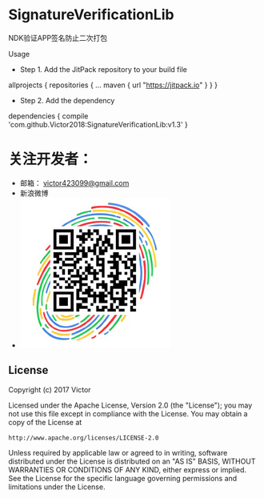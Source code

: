 # SignatureVerificationLib
NDK验证APP签名防止二次打包

Usage

- Step 1. Add the JitPack repository to your build file

allprojects {
    repositories {
        ...
        maven { url "https://jitpack.io" }
    }
}
- Step 2. Add the dependency

dependencies {
        compile 'com.github.Victor2018:SignatureVerificationLib:v1.3'
}

# 关注开发者：
- 邮箱： victor423099@gmail.com
- 新浪微博
- ![image](https://github.com/Victor2018/SignatureVerificationLib/raw/master/SrceenShot/sina_weibo.jpg)

## License

Copyright (c) 2017 Victor

Licensed under the Apache License, Version 2.0 (the "License");
you may not use this file except in compliance with the License.
You may obtain a copy of the License at

    http://www.apache.org/licenses/LICENSE-2.0

Unless required by applicable law or agreed to in writing, software
distributed under the License is distributed on an "AS IS" BASIS,
WITHOUT WARRANTIES OR CONDITIONS OF ANY KIND, either express or implied.
See the License for the specific language governing permissions and
limitations under the License.